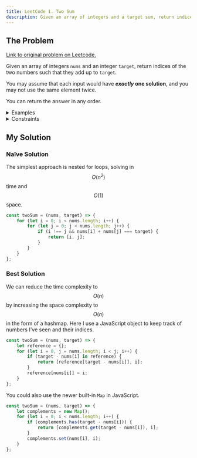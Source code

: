 ```yaml
---
title: LeetCode 1. Two Sum
description: Given an array of integers and a target sum, return indices of two numbers in array that add to the target sum.
---
```


## The Problem

[Link to original problem on Leetcode.](https://leetcode.com/problems/two-sum/)

Given an array of integers `nums` and an integer `target`, return indices of the two numbers such that they add up to `target`.

You may assume that each input would have **_exactly_ one solution**, and you may not use the same element twice.

You can return the answer in any order.

<details>
<summary>Examples</summary>

Example 1:

```
Input: nums = [2,7,11,15], target = 9
Output: [0,1]
Output: Because nums[0] + nums[1] == 9, we return [0, 1].
```

Example 2:

```
Input: nums = [3,2,4], target = 6
Output: [1,2]
```

Example 3:

```
Input: nums = [3,3], target = 6
Output: [0,1]
```

</details>

<details>
<summary>Constraints</summary>

- 2 <= `nums.length` <= 10<sup>3</sup>
- -10<sup>9</sup> <= `nums[i]` <= 10<sup>9</sup>
- -10<sup>9</sup> <= `target` <= 10<sup>9</sup>
- Only one valid answer exists.
</details>

## My Solution

### Naïve Solution

The simplest approach is nested for loops, solving in $$O(n{^2})$$ time and $$O(1)$$ space.

```javascript
const twoSum = (nums, target) => {
	for (let i = 0; i < nums.length; i++) {
		for (let j = 0; j < nums.length; j++) {
			if (i !== j && nums[i] + nums[j] === target) {
				return [i, j];
			}
		}
	}
};
```

### Best Solution

We can reduce the time complexity to $$O(n)$$ by increasing the space complexity to $$O(n)$$ in the form of a hashmap. Here I use a JavaScript object to keep track of numbers I've seen and their indices.

```javascript
const twoSum = (nums, target) => {
	let reference = {};
	for (let i = 0, j = nums.length; i < j; i++) {
		if (target - nums[i] in reference) {
			return [reference[target - nums[i]], i];
		}
		reference[nums[i]] = i;
	}
};
```

You could also use the newer built-in `Map` in JavaScript.

```javascript
const twoSum = (nums, target) => {
	let complements = new Map();
	for (let i = 0; i < nums.length; i++) {
		if (complements.has(target - nums[i])) {
			return [complements.get(target - nums[i]), i];
		}
		complements.set(nums[i], i);
	}
};
```
